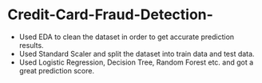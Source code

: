 # Credit-Card-Fraud-Detection-
 - Used EDA to clean the dataset in order to get accurate prediction results. 
 - Used Standard Scaler and split the dataset into train data and test data. 
 - Used Logistic Regression, Decision Tree, Random Forest etc. and got a great prediction score.
